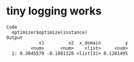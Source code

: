 # tiny logging works

    Code
      optimizer$optimize(instance)
    Output
                x1         x2  x_domain         y
             <num>      <num>    <list>     <num>
      1: 0.3045579 -0.1881328 <list[2]> 0.1281495

